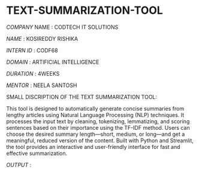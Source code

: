 # TEXT-SUMMARIZATION-TOOL

*COMPANY* NAME : CODTECH IT SOLUTIONS

*NAME* : KOSIREDDY RISHIKA

*INTERN ID* : CODF68

*DOMAIN* : ARTIFICIAL INTELLIGENCE

*DURATION* : 4WEEKS

*MENTOR* : NEELA SANTOSH

SMALL DISCRIPTION OF THE TEXT SUMMARIZATION TOOL:

This tool is designed to automatically generate concise summaries from lengthy articles using Natural Language Processing (NLP) techniques. It processes the input text by cleaning, tokenizing, lemmatizing, and scoring sentences based on their importance using the TF-IDF method. Users can choose the desired summary length—short, medium, or long—and get a meaningful, reduced version of the content. Built with Python and Streamlit, the tool provides an interactive and user-friendly interface for fast and effective summarization.

*OUTPUT* :


